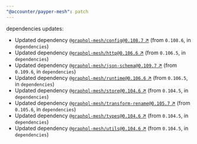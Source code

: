 ```yaml
---
"@accounter/payper-mesh": patch
---
```

dependencies updates:
  - Updated dependency [`@graphql-mesh/config@0.108.7` ↗︎](https://www.npmjs.com/package/@graphql-mesh/config/v/0.108.7) (from `0.108.6`, in `dependencies`)
  - Updated dependency [`@graphql-mesh/http@0.106.6` ↗︎](https://www.npmjs.com/package/@graphql-mesh/http/v/0.106.6) (from `0.106.5`, in `dependencies`)
  - Updated dependency [`@graphql-mesh/json-schema@0.109.7` ↗︎](https://www.npmjs.com/package/@graphql-mesh/json-schema/v/0.109.7) (from `0.109.6`, in `dependencies`)
  - Updated dependency [`@graphql-mesh/runtime@0.106.6` ↗︎](https://www.npmjs.com/package/@graphql-mesh/runtime/v/0.106.6) (from `0.106.5`, in `dependencies`)
  - Updated dependency [`@graphql-mesh/store@0.104.6` ↗︎](https://www.npmjs.com/package/@graphql-mesh/store/v/0.104.6) (from `0.104.5`, in `dependencies`)
  - Updated dependency [`@graphql-mesh/transform-rename@0.105.7` ↗︎](https://www.npmjs.com/package/@graphql-mesh/transform-rename/v/0.105.7) (from `0.105.6`, in `dependencies`)
  - Updated dependency [`@graphql-mesh/types@0.104.6` ↗︎](https://www.npmjs.com/package/@graphql-mesh/types/v/0.104.6) (from `0.104.5`, in `dependencies`)
  - Updated dependency [`@graphql-mesh/utils@0.104.6` ↗︎](https://www.npmjs.com/package/@graphql-mesh/utils/v/0.104.6) (from `0.104.5`, in `dependencies`)
